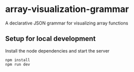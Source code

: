 # array-visualization-grammar

A declarative JSON grammar for visualizing array functions

## Setup for local development

Install the node dependencies and start the server

```
npm install
npm run dev
```
